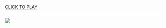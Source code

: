 
<a href="https://premium76.site?title=io_games_unblocked_2026&ref=13M">CLICK TO PLAY</a></h3>
<hr>

<a href="https://premium76.site?title=io_games_unblocked_2026&ref=13M"><img src="https://clearcache.store/games.png"></a>


